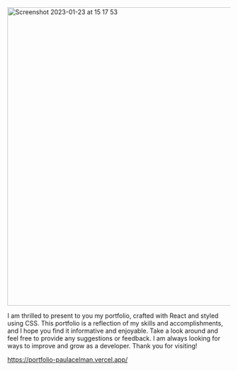 <img width="673" alt="Screenshot 2023-01-23 at 15 17 53" src="https://user-images.githubusercontent.com/100241036/214118899-4d9261d0-5a08-49ab-8f37-bc801c6ae437.png">

I am thrilled to present to you my portfolio, crafted with React and styled using CSS. This portfolio is a reflection of my skills and accomplishments, and I hope you find it informative and enjoyable. Take a look around and feel free to provide any suggestions or feedback. I am always looking for ways to improve and grow as a developer. Thank you for visiting!

https://portfolio-paulacelman.vercel.app/
